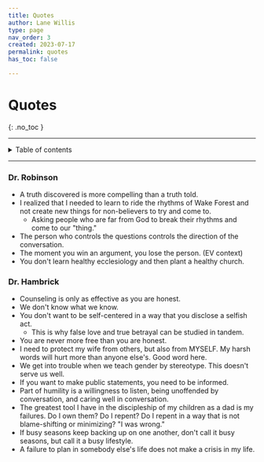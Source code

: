 ```yaml
---
title: Quotes
author: Lane Willis
type: page
nav_order: 3
created: 2023-07-17
permalink: quotes
has_toc: false

---
```


# Quotes
{: .no_toc }

---

<details closed markdown="block">
  <summary>
    Table of contents
  </summary>
  {: .text-delta }
1. TOC
{:toc}
</details>

---

### Dr. Robinson
* A truth discovered is more compelling than a truth told.
* I realized that I needed to learn to ride the rhythms of Wake Forest and not create new things for non-believers to try and come to.
   * Asking people who are far from God to break their rhythms and come to our "thing."
* The person who controls the questions controls the direction of the conversation.
* The moment you win an argument, you lose the person. (EV context)
* You don't learn healthy ecclesiology and then plant a healthy church.

### Dr. Hambrick
* Counseling is only as effective as you are honest.
* We don't know what we know.
* You don't want to be self-centered in a way that you disclose a selfish act.
   * This is why false love and true betrayal can be studied in tandem.
* You are never more free than you are honest.
* I need to protect my wife from others, but also from MYSELF. My harsh words will hurt more than anyone else's. Good word here.
* We get into trouble when we teach gender by stereotype. This doesn't serve us well.
* If you want to make public statements, you need to be informed.
* Part of humility is a willingness to listen, being unoffended by conversation, and caring well in conversation.
* The greatest tool I have in the discipleship of my children as a dad is my failures. Do I own them? Do I repent? Do I repent in a way that is not blame-shifting or minimizing? "I was wrong."
* If busy seasons keep backing up on one another, don't call it busy seasons, but call it a busy lifestyle.
* A failure to plan in somebody else's life does not make a crisis in my life.